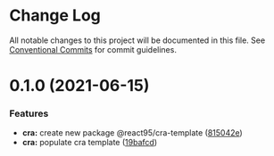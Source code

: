 # Change Log

All notable changes to this project will be documented in this file.
See [Conventional Commits](https://conventionalcommits.org) for commit guidelines.

# 0.1.0 (2021-06-15)


### Features

* **cra:** create new package @react95/cra-template ([815042e](https://github.com/React95/React95/commit/815042edb7471d9aea9d1006a05f6bcd277303c6))
* **cra:** populate cra template ([19bafcd](https://github.com/React95/React95/commit/19bafcd8803fe57b39b6ea368e26a12237e227d4))
